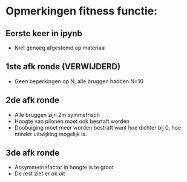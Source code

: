 # Opmerkingen fitness functie:

## Eerste keer in ipynb
* Niet genoeg afgestemd op materiaal

## 1ste afk ronde (VERWIJDERD)
* Geen beperkingen op N, alle bruggen hadden N=10

## 2de afk ronde
* Alle bruggen zijn 2m symmetrisch
* Hoogte van pilonen moet ook besrtaft worden
* Doobuiging moet meer worden bestraft want hoe dichter bij 0, hoe minder
uitwijking mogelijk is.

## 3de afk ronde
* Assymmetriefactor in hoogte is te groot
* De rest ziet er ok uit
